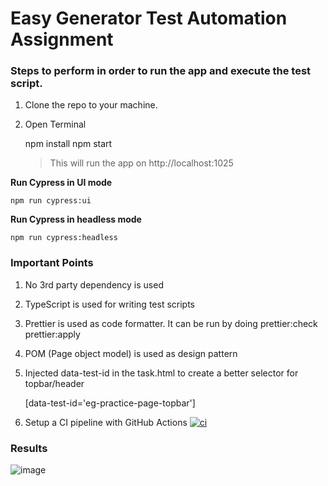 # Easy Generator Test Automation Assignment


### Steps to perform in order to run the app and execute the test script.

1. Clone the repo to your machine.
2. Open Terminal

    npm install
    npm start
    > This will run the app on http://localhost:1025


**Run Cypress in UI mode**

    npm run cypress:ui

**Run Cypress in headless mode**

    npm run cypress:headless

### Important Points

1. No 3rd party dependency is used
2. TypeScript is used for writing test scripts
3. Prettier is used as code formatter. It can be run by doing
    prettier:check
    prettier:apply
4. POM (Page object model) is used as design pattern
5. Injected data-test-id in the task.html to create a better selector for topbar/header

    [data-test-id='eg-practice-page-topbar']
6. Setup a CI pipeline with GitHub Actions
[![ci](https://github.com/iamdaniyalz/eg-automation-task/actions/workflows/ci.yml/badge.svg?branch=master)](https://github.com/iamdaniyalz/eg-automation-task/actions/workflows/ci.yml)

### Results
![image](https://user-images.githubusercontent.com/52025650/229377012-fde9f4af-9705-45d1-8872-6dd6f8965ec0.png)
